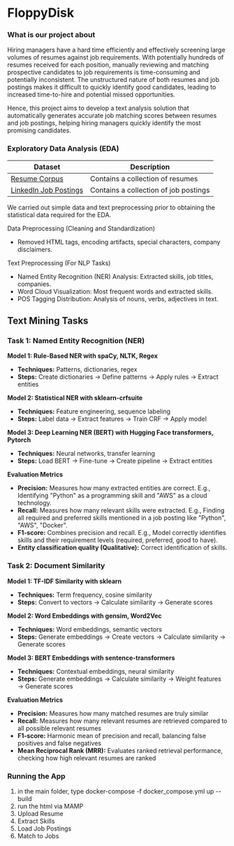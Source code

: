 # FloppyDisk

### What is our project about

Hiring managers have a hard time efficiently and effectively screening large volumes of resumes against job requirements. With potentially hundreds of resumes received for each position, manually reviewing and matching prospective candidates to job requirements is time-consuming and potentially inconsistent. The unstructured nature of both resumes and job postings makes it difficult to quickly identify good candidates, leading to increased time-to-hire and potential missed opportunities.

Hence, this project aims to develop a text analysis solution that automatically generates accurate job matching scores between resumes and job postings, helping hiring managers quickly identify the most promising candidates.

### Exploratory Data Analysis (EDA)

| Dataset | Description |
| ------- | ----------- |
| [Resume Corpus](https://github.com/florex/resume_corpus) | Contains a collection of resumes |
| [LinkedIn Job Postings](https://www.kaggle.com/datasets/arshkon/linkedin-job-postings) | Contains a collection of job postings |

We carried out simple data and text preprocessing prior to obtaining the statistical data required for the EDA. 

Data Preprocessing (Cleaning and Standardization)
- Removed HTML tags, encoding artifacts, special characters, company disclaimers.

Text Preprocessing (For NLP Tasks)
- Named Entity Recognition (NER) Analysis: Extracted skills, job titles, companies.
- Word Cloud Visualization: Most frequent words and extracted skills.
- POS Tagging Distribution: Analysis of nouns, verbs, adjectives in text.

## Text Mining Tasks

### Task 1: Named Entity Recognition (NER)
**Model 1: Rule-Based NER with spaCy, NLTK, Regex**
- **Techniques:** Patterns, dictionaries, regex
- **Steps:** Create dictionaries → Define patterns → Apply rules → Extract entities

**Model 2: Statistical NER with sklearn-crfsuite**
- **Techniques:** Feature engineering, sequence labeling
- **Steps:** Label data → Extract features → Train CRF → Apply model

**Model 3: Deep Learning NER (BERT) with Hugging Face transformers, Pytorch**
- **Techniques:** Neural networks, transfer learning
- **Steps:** Load BERT → Fine-tune → Create pipeline → Extract entities

**Evaluation Metrics**
- **Precision:** Measures how many extracted entities are correct. E.g., Identifying "Python" as a programming skill and "AWS" as a cloud technology.
- **Recall:** Measures how many relevant skills were extracted. E.g., Finding all required and preferred skills mentioned in a job posting like "Python", "AWS", "Docker".
- **F1-score:** Combines precision and recall. E.g., Model correctly identifies skills and their requirement levels (required, preferred, good to have).
- **Entity classification quality (Qualitative):** Correct identification of skills.


### Task 2: Document Similarity
**Model 1: TF-IDF Similarity with sklearn**
- **Techniques:** Term frequency, cosine similarity
- **Steps:** Convert to vectors → Calculate similarity → Generate scores

**Model 2: Word Embeddings with gensim, Word2Vec**
- **Techniques:** Word embeddings, semantic vectors
- **Steps:** Generate embeddings → Create vectors → Calculate similarity → Generate scores

**Model 3: BERT Embeddings with sentence-transformers**
- **Techniques:** Contextual embeddings, neural similarity
- **Steps:** Generate embeddings → Calculate similarity → Weight features → Generate scores

**Evaluation Metrics**
- **Precision:** Measures how many matched resumes are truly similar
- **Recall:** Measures how many relevant resumes are retrieved compared to all possible relevant resumes
- **F1-score:** Harmonic mean of precision and recall, balancing false positives and false negatives
- **Mean Reciprocal Rank (MRR):** Evaluates ranked retrieval performance, checking how high relevant resumes are ranked

### Running the App
1) in the main folder, type docker-compose -f docker_compose.yml up --build
2) run the html via MAMP
3) Upload Resume
4) Extract Skills
5) Load Job Postings
6) Match to Jobs

